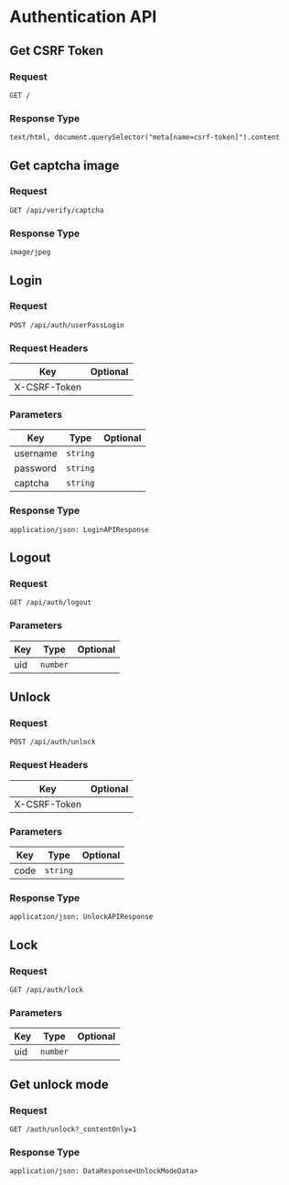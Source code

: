 # Authentication API

## Get CSRF Token

### Request

```
GET /
```

### Response Type

```
text/html, document.querySelector("meta[name=csrf-token]").content
```

## Get captcha image

### Request

```
GET /api/verify/captcha
```

### Response Type

```
image/jpeg
```

## Login

### Request

```
POST /api/auth/userPassLogin
```

### Request Headers

| Key | Optional |
|-|-|
| X-CSRF-Token | |

### Parameters

| Key | Type | Optional |
|-|-|-|
| username | `string` | |
| password | `string` | |
| captcha | `string` | |

### Response Type

```
application/json: LoginAPIResponse
```

## Logout

### Request

```
GET /api/auth/logout
```

### Parameters

| Key | Type | Optional |
|-|-|-|
| uid | `number` | |

## Unlock

### Request

```
POST /api/auth/unlock
```

### Request Headers

| Key | Optional |
|-|-|
| X-CSRF-Token | |

### Parameters

| Key | Type | Optional |
|-|-|-|
| code | `string` | |

### Response Type

```
application/json: UnlockAPIResponse
```

## Lock

### Request

```
GET /api/auth/lock
```

### Parameters

| Key | Type | Optional |
|-|-|-|
| uid | `number` | |

## Get unlock mode

### Request

```
GET /auth/unlock?_contentOnly=1
```

### Response Type

```
application/json: DataResponse<UnlockModeData>
```
